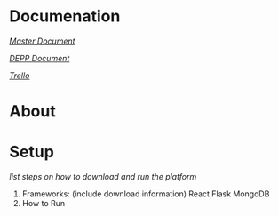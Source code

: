 # Documenation
[*Master Document*](https://docs.google.com/document/d/14Lj4REC_tpv8FMrEND9RsySiYDRMZ9kI5HoKADYT5XU/edit?tab=t.0)

[*DEPP Document*](https://uflorida-my.sharepoint.com/:w:/g/personal/kavarthapu_b_ufl_edu/EcurFbOCBtFMuikw-eLGPn8B8bfUbRuHecgM71tyMYkPQw?e=rR4Xbq)

[*Trello*](https://trello.com/invite/b/67a24c6bfb1b0d2449a94dd1/ATTIbe1c3efb2cd33d0030186d021e08f860E93C1631/lyft-my-bag)

# About


# Setup
*list steps on how to download and run the platform*
1. Frameworks: (include download information)
    React
    Flask
    MongoDB
2. How to Run
